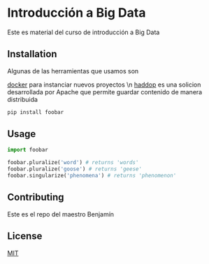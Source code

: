 # Introducción a Big Data

Este es material del curso de introducción a  Big Data

## Installation

Algunas de las herramientas que usamos son

[docker](https://docker.com) para instanciar nuevos proyectos \n
[haddop](https://haddop) es una solicion desarrollada por Apache que permite guardar contenido de manera distribuida


```bash
pip install foobar
```

## Usage



```python
import foobar

foobar.pluralize('word') # returns 'words'
foobar.pluralize('goose') # returns 'geese'
foobar.singularize('phenomena') # returns 'phenomenon'
```

## Contributing
Este es el repo del maestro Benjamín


## License
[MIT](https://choosealicense.com/licenses/mit/)
